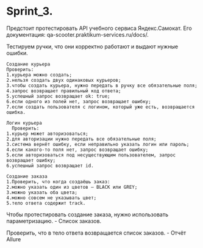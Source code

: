 # Sprint_3.

Предстоит протестировать API учебного сервиса Яндекс.Самокат. 
Его документация: qa-scooter.praktikum-services.ru/docs/.

Тестируем ручки, что они корректно работают и выдают нужные ошибки.

    Создание курьера
    Проверить:
    1.курьера можно создать;
    2.нельзя создать двух одинаковых курьеров;
    3.чтобы создать курьера, нужно передать в ручку все обязательные поля;
    4.запрос возвращает правильный код ответа;
    5.успешный запрос возвращает ok: true;
    6.если одного из полей нет, запрос возвращает ошибку;
    7.если создать пользователя с логином, который уже есть, возвращается ошибка.
    
    Логин курьера
      Проверить:
    1.курьер может авторизоваться;
    2.для авторизации нужно передать все обязательные поля;
    3.система вернёт ошибку, если неправильно указать логин или пароль;
    4.если какого-то поля нет, запрос возвращает ошибку;
    5.если авторизоваться под несуществующим пользователем, запрос возвращает ошибку;
    6.успешный запрос возвращает id.
    
    Создание заказа
    1.Проверить, что когда создаёшь заказ:
    2.можно указать один из цветов — BLACK или GREY;
    3.можно указать оба цвета;
    4.можно совсем не указывать цвет;
    5.тело ответа содержит track.
  
  Чтобы протестировать создание заказа, нужно использовать параметризацию.
    - Список заказов.
    
  Проверить, что в тело ответа возвращается список заказов.
    - Отчёт Allure
